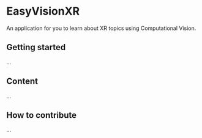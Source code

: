 # EasyVisionXR

An application for you to learn about XR topics using Computational Vision.

## Getting started

...

## Content

...

## How to contribute

...
